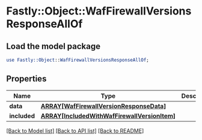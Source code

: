 # Fastly::Object::WafFirewallVersionsResponseAllOf

## Load the model package
```perl
use Fastly::Object::WafFirewallVersionsResponseAllOf;
```

## Properties
Name | Type | Description | Notes
------------ | ------------- | ------------- | -------------
**data** | [**ARRAY[WafFirewallVersionResponseData]**](WafFirewallVersionResponseData.md) |  | [optional] 
**included** | [**ARRAY[IncludedWithWafFirewallVersionItem]**](IncludedWithWafFirewallVersionItem.md) |  | [optional] 

[[Back to Model list]](../README.md#documentation-for-models) [[Back to API list]](../README.md#documentation-for-api-endpoints) [[Back to README]](../README.md)


